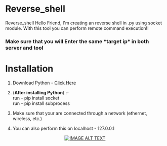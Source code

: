 # Reverse_shell
Reverse_shell Hello Friend, I'm creating an reverse shell in .py using socket module. With this tool you can perform remote command execution!!


<h3>Make sure that you will Enter the same *target ip* in both server and tool</h3>

# Installation 

1. Download Python - <a href="https://www.python.org/downloads/">Click Here</a>

2. (<strong>After installing Python</strong>) :-</br>
  run - pip install socket<br>
  run - pip install subprocess<br>
 
3. Make sure that your are connected through a network (ethernet, wireless, etc.)

4. You can also perform this on localhost - 127.0.0.1

<div align="center">
  <a href="https://www.youtube.com/watch?v=YOUTUBE_VIDEO_ID_HERE"><img src="https://img.youtube.com/vi/YOUTUBE_VIDEO_ID_HERE/0.jpg" alt="IMAGE ALT TEXT"></a>
</div>

